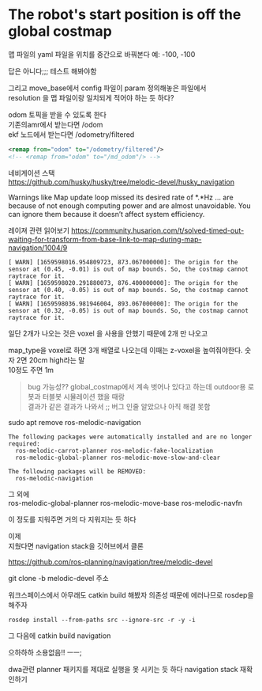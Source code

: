 # The robot's start position is off the global costmap

맵 파일의 yaml 파일을 위치를 중간으로 바꿔본다 
예: -100, -100

답은 아니다;;; 테스트 해봐야함

그리고 move_base에서 config 파일이 param 정의해놓은 파일에서  
resolution 을 맵 파일이랑 일치되게 적어야 하는 듯 하다?



odom 토픽을 받을 수 있도록 한다   
기존의amr에서 받는다면 /odom  
ekf 노드에서 받는다면 /odometry/filtered

```xml
<remap from="odom" to="/odometry/filtered"/>
<!-- <remap from="odom" to="/md_odom"/> -->
```


네비게이션 스택  
https://github.com/husky/husky/tree/melodic-devel/husky_navigation


Warnings like Map update loop missed its desired rate of *.*Hz ... are because of not enough computing power and are almost unavoidable. You can ignore them because it doesn’t affect system efficiency.


레이져 관련 읽어보기
https://community.husarion.com/t/solved-timed-out-waiting-for-transform-from-base-link-to-map-during-map-navigation/1004/9


```
[ WARN] [1659598016.954809723, 873.067000000]: The origin for the sensor at (0.45, -0.01) is out of map bounds. So, the costmap cannot raytrace for it.
[ WARN] [1659598020.291880073, 876.400000000]: The origin for the sensor at (0.40, -0.05) is out of map bounds. So, the costmap cannot raytrace for it.
[ WARN] [1659598036.981946004, 893.067000000]: The origin for the sensor at (0.32, -0.05) is out of map bounds. So, the costmap cannot raytrace for it.
```
일단 2개가 나오는 것은 voxel 을 사용을 안했기 때문에 2개 만 나오고 

map_type을 voxel로 하면 3개 배열로 나오는데 이때는 z-voxel을 높여줘야한다. 숫자 2면 20cm high라는 말   
10정도 주면 1m  



> bug 가능성?? global_costmap에서 계속 벗어나 있다고 하는데 outdoor용 로봇과 터블봇 시뮬레이션 했을 때랑  
결과가 같은 결과가 나와서 ;; 버그 인줄 알았으나 아직 해결 못함

sudo apt remove ros-melodic-navigation

```
The following packages were automatically installed and are no longer required:
  ros-melodic-carrot-planner ros-melodic-fake-localization
  ros-melodic-global-planner ros-melodic-move-slow-and-clear

The following packages will be REMOVED:
  ros-melodic-navigation
```

그 외에    
ros-melodic-global-planner ros-melodic-move-base ros-melodic-navfn

이 정도를 지워주면 거의 다 지워지는 듯 하다 


이제  
지웠다면 navigation stack을 깃허브에서 클론  



https://github.com/ros-planning/navigation/tree/melodic-devel

git clone -b melodic-devel 주소

워크스페이스에서 아무래도 catkin build 해봤자 의존성 때문에 에러나므로 rosdep을 해주자 
```
rosdep install --from-paths src --ignore-src -r -y -i
```

그 다음에 
catkin build navigation


으하하하 소용없음!! ㅡㅡ; 

dwa관련 planner 패키지를 제대로 실행을 못 시키는 듯 하다 navigation stack 재확인하기  
